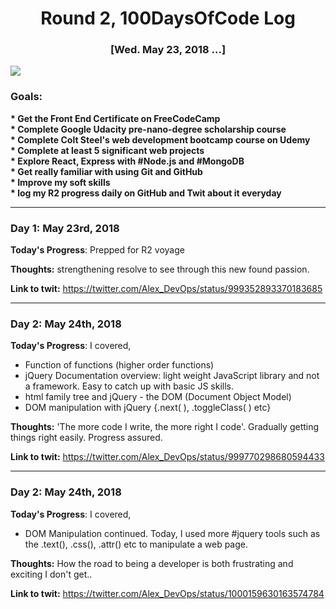 <h1 align = "center">Round 2, 100DaysOfCode Log</h1>
<h3 align = "center"> [Wed. May 23,  2018 ...]</h3>
<img src = "https://wallpapercave.com/wp/wp2234550.png">

<h3> Goals:</h3>
<strong>  * Get the Front End Certificate on FreeCodeCamp </strong> <br>
<strong>  * Complete Google Udacity pre-nano-degree scholarship course </strong> <br>
<strong>  * Complete Colt Steel's web development bootcamp course on Udemy </strong> <br>
<strong>  * Complete at least 5 significant web projects </strong> <br>
<strong>  * Explore React, Express with #Node.js and #MongoDB </strong> <br>
<strong>  * Get really familiar with using Git and GitHub </strong> <br>
<strong>  * Improve my soft skills </strong> <br>
<strong>  * log my R2 progress daily on GitHub and Twit about it everyday </strong>


------------------------------------------------------------------------

<h3>Day 1: May 23rd, 2018</h3>

**Today's Progress**: Prepped for R2 voyage

**Thoughts:** strengthening resolve to see through this new found passion.

**Link to twit:** https://twitter.com/Alex_DevOps/status/999352893370183685

------------------------------------------------------------------------

<h3>Day 2: May 24th, 2018</h3>

**Today's Progress**: I covered, 
* Function of functions (higher order functions)
* jQuery Documentation overview: light weight JavaScript library and not a framework. Easy to catch up with basic JS skills.
* html family tree and jQuery - the DOM (Document Object Model)
* DOM manipulation with jQuery {.next( ), .toggleClass( ) etc}

**Thoughts:** 'The more code I write, the more right I code'. Gradually getting things right easily. Progress assured.

**Link to twit:** https://twitter.com/Alex_DevOps/status/999770298680594433

------------------------------------------------------------------------

<h3>Day 2: May 24th, 2018</h3>

**Today's Progress**: I covered, 
* DOM Manipulation continued. Today, I used more #jquery tools such as the .text(), .css(), .attr() etc to manipulate a web page. 

**Thoughts:** How the road to being a developer is both frustrating and exciting I don't get..

**Link to twit:** https://twitter.com/Alex_DevOps/status/1000159630163574784
